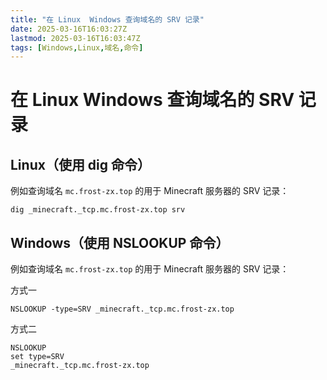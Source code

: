 ```yaml
---
title: "在 Linux  Windows 查询域名的 SRV 记录"
date: 2025-03-16T16:03:27Z
lastmod: 2025-03-16T16:03:47Z
tags: [Windows,Linux,域名,命令]
---
```


# 在 Linux  Windows 查询域名的 SRV 记录

## Linux（使用 dig 命令）

例如查询域名 `mc.frost-zx.top` 的用于 Minecraft 服务器的 SRV 记录：

```text
dig _minecraft._tcp.mc.frost-zx.top srv
```

## Windows（使用 NSLOOKUP 命令）

例如查询域名 `mc.frost-zx.top` 的用于 Minecraft 服务器的 SRV 记录：

方式一

```text
NSLOOKUP -type=SRV _minecraft._tcp.mc.frost-zx.top
```

方式二

```text
NSLOOKUP
set type=SRV
_minecraft._tcp.mc.frost-zx.top
```

‍
